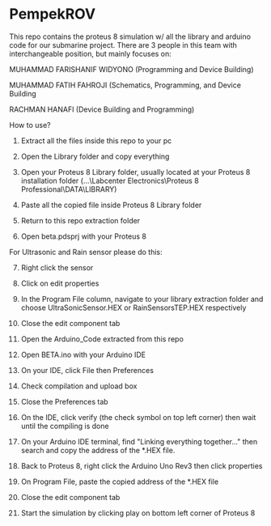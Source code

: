# PempekROV

This repo contains the proteus 8 simulation w/ all the library and arduino code for our submarine project.
There are 3 people in this team with interchangeable position, but mainly focuses on:

MUHAMMAD FARISHANIF WIDYONO (Programming and Device Building)

MUHAMMAD FATIH FAHROJI (Schematics, Programming, and Device Building

RACHMAN HANAFI (Device Building and Programming)

How to use?
1. Extract all the files inside this repo to your pc

2. Open the Library folder and copy everything

3. Open your Proteus 8 Library folder, usually located at your Proteus 8 installation folder (...\Labcenter Electronics\Proteus 8 Professional\DATA\LIBRARY)

4. Paste all the copied file inside Proteus 8 Library folder

5. Return to this repo extraction folder

6. Open beta.pdsprj with your Proteus 8

For Ultrasonic and Rain sensor please do this:

7. Right click the sensor

8. Click on edit properties

9. In the Program File column, navigate to your library extraction folder and choose UltraSonicSensor.HEX or RainSensorsTEP.HEX respectively

10. Close the edit component tab

11. Open the Arduino_Code extracted from this repo

12. Open BETA.ino with your Arduino IDE

13. On your IDE, click File then Preferences

14. Check compilation and upload box

15. Close the Preferences tab

16. On the IDE, click verify (the check symbol on top left corner) then wait until the compiling is done

17. On your Arduino IDE terminal, find "Linking everything together..." then search and copy the address of the *.HEX file.

18. Back to Proteus 8, right click the Arduino Uno Rev3 then click properties

19. On Program File, paste the copied address of the *.HEX file

20. Close the edit component tab
21. Start the simulation by clicking play on bottom left corner of Proteus 8
